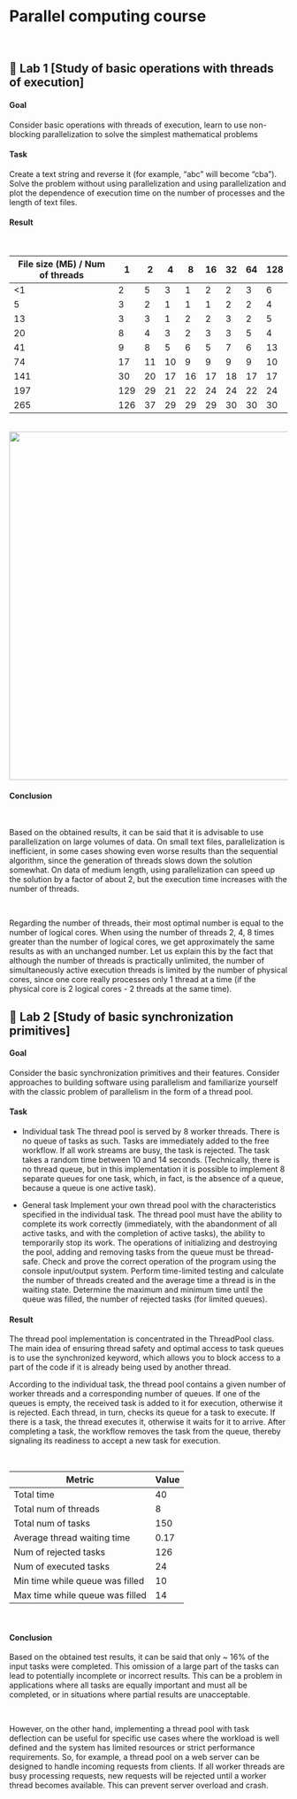 # Parallel computing course

<br />

## 🔷 Lab 1 [Study of basic operations with threads of execution]

#### Goal
Consider basic operations with threads of execution, learn to use non-blocking parallelization to solve the simplest mathematical problems

#### Task
Create a text string and reverse it (for example, “abc” will become “cba”).
Solve the problem without using parallelization and using parallelization and plot the dependence of execution time on the number of processes and the length of text files.

#### Result

<br />

| File size (МБ) / Num of threads | 1   | 2   | 4   | 8   | 16  | 32  | 64  | 128 |
|-----------------------------|---------------------|-----|-----|-----|-----|-----|-----|-----|
| <1                          | 2                   | 5   | 3   | 1   | 2   | 2   | 3   | 6   |
| 5                           | 3                   | 2   | 1   | 1   | 1   | 2   | 2   | 4   |
| 13                          | 3                   | 3   | 1   | 2   | 2   | 3   | 2   | 5   |
| 20                          | 8                   | 4   | 3   | 2   | 3   | 3   | 5   | 4   |
| 41                          | 9                   | 8   | 5   | 6   | 5   | 7   | 6   | 13  |
| 74                          | 17                  | 11  | 10  | 9   | 9   | 9   | 9   | 10  |
| 141                         | 30                  | 20  | 17  | 16  | 17  | 18  | 17  | 17  |
| 197                         | 129                 | 29  | 21  | 22  | 24  | 24  | 22  | 24  |
| 265                         | 126                 | 37  | 29  | 29  | 29  | 30  | 30  | 30  |

<br />

<img src="https://drive.google.com/uc?export=view&id=10cvWM3yvUB3ueVF14cXaEZY6NEIWwgRe" width="630">

<br />

#### Сonclusion

<br />

Based on the obtained results, it can be said that it is advisable to use parallelization on large volumes of data. On small text files, parallelization is inefficient, in some cases showing even worse results than the sequential algorithm, since the generation of threads slows down the solution somewhat. On data of medium length, using parallelization can speed up the solution by a factor of about 2, but the execution time increases with the number of threads.

<br />

Regarding the number of threads, their most optimal number is equal to the number of logical cores. When using the number of threads 2, 4, 8 times greater than the number of logical cores, we get approximately the same results as with an unchanged number. Let us explain this by the fact that although the number of threads is practically unlimited, the number of simultaneously active execution threads is limited by the number of physical cores, since one core really processes only 1 thread at a time (if the physical core is 2 logical cores - 2 threads at the same time).


## 🔷 Lab 2 [Study of basic synchronization primitives]

#### Goal
Consider the basic synchronization primitives and their features. Consider approaches to building software using parallelism and familiarize yourself with the classic problem of parallelism in the form of a thread pool.

#### Task

- Individual task
The thread pool is served by 8 worker threads. There is no queue of tasks as such. Tasks are immediately added to the free workflow. If all work streams are busy, the task is rejected. The task takes a random time between 10 and 14 seconds. (Technically, there is no thread queue, but in this implementation it is possible to implement 8 separate queues for one task, which, in fact, is the absence of a queue, because a queue is one active task).

- General task
Implement your own thread pool with the characteristics specified in the individual task. The thread pool must have the ability to complete its work correctly (immediately, with the abandonment of all active tasks, and with the completion of active tasks), the ability to temporarily stop its work. The operations of initializing and destroying the pool, adding and removing tasks from the queue must be thread-safe.
Check and prove the correct operation of the program using the console input/output system. Perform time-limited testing and calculate the number of threads created and the average time a thread is in the waiting state. Determine the maximum and minimum time until the queue was filled, the number of rejected tasks (for limited queues).

#### Result

The thread pool implementation is concentrated in the ThreadPool class. The main idea of ensuring thread safety and optimal access to task queues is to use the synchronized keyword, which allows you to block access to a part of the code if it is already being used by another thread.

According to the individual task, the thread pool contains a given number of worker threads and a corresponding number of queues. If one of the queues is empty, the received task is added to it for execution, otherwise it is rejected. Each thread, in turn, checks its queue for a task to execute. If there is a task, the thread executes it, otherwise it waits for it to arrive. After completing a task, the workflow removes the task from the queue, thereby signaling its readiness to accept a new task for execution.

<br />

| Metric                           | Value |
|----------------------------------|-------|
| Total time                       | 40    |
| Total num of threads             | 8     |
| Total num of tasks               | 150   |
| Average thread waiting time      | 0.17  |
| Num of rejected tasks            | 126   |
| Num of executed tasks            | 24    |
| Min time while queue was filled  | 10    |
| Max time while queue was filled  | 14    |

<br />

#### Conclusion

Based on the obtained test results, it can be said that only ~ 16% of the input tasks were completed. This omission of a large part of the tasks can lead to potentially incomplete or incorrect results. This can be a problem in applications where all tasks are equally important and must all be completed, or in situations where partial results are unacceptable.

<br />

However, on the other hand, implementing a thread pool with task deflection can be useful for specific use cases where the workload is well defined and the system has limited resources or strict performance requirements. So, for example, a thread pool on a web server can be designed to handle incoming requests from clients. If all worker threads are busy processing requests, new requests will be rejected until a worker thread becomes available. This can prevent server overload and crash.

